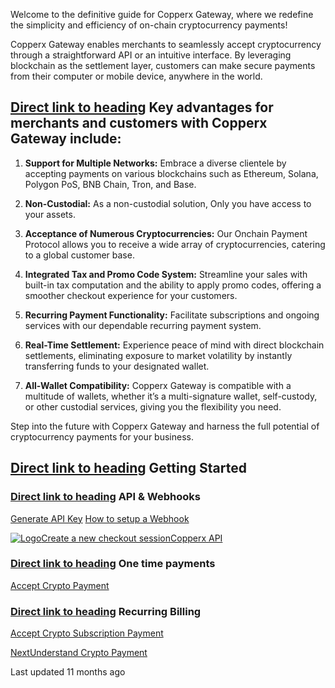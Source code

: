 Welcome to the definitive guide for Copperx Gateway, where we redefine the simplicity and efficiency of on-chain cryptocurrency payments!

Copperx Gateway enables merchants to seamlessly accept cryptocurrency through a straightforward API or an intuitive interface. By leveraging blockchain as the settlement layer, customers can make secure payments from their computer or mobile device, anywhere in the world.

## [Direct link to heading](https://docs.copperx.io/\#key-advantages-for-merchants-and-customers-with-copperx-gateway-include)    Key advantages for merchants and customers with Copperx Gateway include:

1. **Support for Multiple Networks:** Embrace a diverse clientele by accepting payments on various blockchains such as Ethereum, Solana, Polygon PoS, BNB Chain, Tron, and Base.

2. **Non-Custodial:** As a non-custodial solution, Only you have access to your assets.

3. **Acceptance of Numerous Cryptocurrencies:** Our Onchain Payment Protocol allows you to receive a wide array of cryptocurrencies, catering to a global customer base.

4. **Integrated Tax and Promo Code System:** Streamline your sales with built-in tax computation and the ability to apply promo codes, offering a smoother checkout experience for your customers.

5. **Recurring Payment Functionality:** Facilitate subscriptions and ongoing services with our dependable recurring payment system.

6. **Real-Time Settlement:** Experience peace of mind with direct blockchain settlements, eliminating exposure to market volatility by instantly transferring funds to your designated wallet.

7. **All-Wallet Compatibility:** Copperx Gateway is compatible with a multitude of wallets, whether it’s a multi-signature wallet, self-custody, or other custodial services, giving you the flexibility you need.


Step into the future with Copperx Gateway and harness the full potential of cryptocurrency payments for your business.

## [Direct link to heading](https://docs.copperx.io/\#getting-started)    Getting Started

### [Direct link to heading](https://docs.copperx.io/\#api-and-webhooks)    API & Webhooks

[Generate API Key](https://docs.copperx.io/integrate-payments/how-to-generate-an-api-key) [How to setup a Webhook](https://docs.copperx.io/integrate-payments/webhook/how-to-setup-a-webhook)

[![Logo](https://files.readme.io/1b7675b-small-copperx.png)Create a new checkout sessionCopperx API](https://copperx.readme.io/)

### [Direct link to heading](https://docs.copperx.io/\#one-time-payments)    One time payments

[Accept Crypto Payment](https://docs.copperx.io/integrate-payments/accept-crypto-payment)

### [Direct link to heading](https://docs.copperx.io/\#recurring-billing)    Recurring Billing

[Accept Crypto Subscription Payment](https://docs.copperx.io/integrate-payments/accept-crypto-subscription-payment)

[NextUnderstand Crypto Payment](https://docs.copperx.io/introduction/understand-crypto-payment)

Last updated 11 months ago